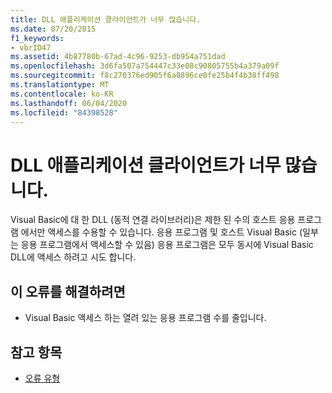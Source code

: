 ```yaml
---
title: DLL 애플리케이션 클라이언트가 너무 많습니다.
ms.date: 07/20/2015
f1_keywords:
- vbrID47
ms.assetid: 4b87780b-67ad-4c96-9253-db954a751dad
ms.openlocfilehash: 3d6fa507a754447c33e08c90805755b4a379a09f
ms.sourcegitcommit: f8c270376ed905f6a8896ce0fe25b4f4b38ff498
ms.translationtype: MT
ms.contentlocale: ko-KR
ms.lasthandoff: 06/04/2020
ms.locfileid: "84398528"
---
```

# <a name="too-many-dll-application-clients"></a>DLL 애플리케이션 클라이언트가 너무 많습니다.
Visual Basic에 대 한 DLL (동적 연결 라이브러리)은 제한 된 수의 호스트 응용 프로그램 에서만 액세스를 수용할 수 있습니다. 응용 프로그램 및 호스트 Visual Basic (일부는 응용 프로그램에서 액세스할 수 있음) 응용 프로그램은 모두 동시에 Visual Basic DLL에 액세스 하려고 시도 합니다.  
  
## <a name="to-correct-this-error"></a>이 오류를 해결하려면  
  
- Visual Basic 액세스 하는 열려 있는 응용 프로그램 수를 줄입니다.  
  
## <a name="see-also"></a>참고 항목

- [오류 유형](../programming-guide/language-features/error-types.md)
